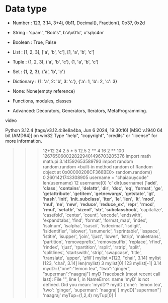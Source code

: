 # Data type

- Number : 123, 3.14, 3+4j, 0b11, Decimal(), Fraction(), 0o37, 0x2d

- String : 'spam', "Bob's", b'a\x01c', u'sp\c4m'

- Boolean : True, False

- List : [1, 2, 3], ['a', 'b', 'c'], [1, 'a', 'b', 'c']

- Tuple : (1, 2, 3), ('a', 'b', 'c'), (1, 'a', 'b', 'c')

- Set : {1, 2, 3}, {'a', 'b', 'c'}

- Dictionary : {1: 'a', 2: 'b', 3: 'c'}, {'a': 1, 'b': 2, 'c': 3}

- None: None(empty reference)
- Functions, modules, classes

- Advanced: Decorators, Generators, Iterators, MetaProgramming.

video

Python 3.12.4 (tags/v3.12.4:8e8a4ba, Jun 6 2024, 19:30:16) [MSC v.1940 64 bit (AMD64)] on win32
Type "help", "copyright", "credits" or "license" for more information.

> > > 12+12
> > > 24
> > > 2.5 \* 5
> > > 12.5
> > > 2 ** 4
> > > 16
> > > 2 ** 100
> > > 1267650600228229401496703205376
> > > import math
> > > math.pi
> > > 3.141592653589793
> > > import random
> > > random.random
> > > <built-in method random of Random object at 0x00000206CF366BE0>
> > > random.random()
> > > 0.2601421743308905
> > > username = "chaiaouycode"
> > > len(username)
> > > 12
> > > username[0]
> > > 'c'
> > > dir(username)
> > > ['__add__', '__class__', '__contains__', '__delattr__', '__dir__', '__doc__', '__eq__', '__format__', '__ge__', '__getattribute__', '__getitem__', '__getnewargs__', '__getstate__', '__gt__', '__hash__', '__init__', '__init_subclass__', '__iter__', '__le__', '__len__', '__lt__', '__mod__', '__mul__', '__ne__', '__new__', '__reduce__', '__reduce_ex__', '__repr__', '__rmod__', '__rmul__', '__setattr__', '__sizeof__', '__str__', '__subclasshook__', 'capitalize', 'casefold', 'center', 'count', 'encode', 'endswith', 'expandtabs', 'find', 'format', 'format_map', 'index', 'isalnum', 'isalpha', 'isascii', 'isdecimal', 'isdigit', 'isidentifier', 'islower', 'isnumeric', 'isprintable', 'isspace', 'istitle', 'isupper', 'join', 'ljust', 'lower', 'lstrip', 'maketrans', 'partition', 'removeprefix', 'removesuffix', 'replace', 'rfind', 'rindex', 'rjust', 'rpartition', 'rsplit', 'rstrip', 'split', 'splitlines', 'startswith', 'strip', 'swapcase', 'title', 'translate', 'upper', 'zfill']
> > > mylist =[123, "chai", 3.14]
> > > mylist
> > > [123, 'chai', 3.14]
> > > len(mylist)
> > > 3
> > > mylist[0]
> > > 123
> > > mylist[-1]
> > > 3.14
> > > mydD={"one":"lemon tea", "two":"ginger", "superman":"naagraj"}
> > > myD
> > > Traceback (most recent call last):
> > > File "<stdin>", line 1, in <module>
> > > NameError: name 'myD' is not defined. Did you mean: 'mydD'?
> > > mydD
> > > {'one': 'lemon tea', 'two': 'ginger', 'superman': 'naagraj'}
> > > mydD["superman"]
> > > 'naagraj'
> > > myTup=(1,2,4)
> > > myTup[0]
> > > 1

